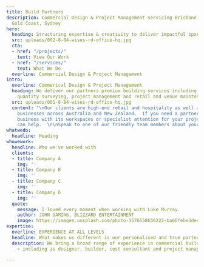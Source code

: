 ```yaml
---
title: Build Partners
description: Commercial Design & Project Management servicing Brisbane, Sunshine Coast,
  Gold Coast, Sydney
hero:
  heading: Structuring expertise & creativity to deliver impactful spaces
  src: uploads/002-8-84-wises-rd-office-hq.jpg
  cta:
  - href: "/projects/"
    text: View Our Work
  - href: "/services/"
    text: What We Do
  overline: Commercial Design & Project Management
intro:
  overline: Commerical Design & Project Management
  heading: We deliver our partners premium building services including space design,
    quantity surveying, project management and retail and venue maintenance.
  src: uploads/001-8-84-wises-rd-office-hq.jpg
  content: "\nOur clients are high-end retail and hospitality as well as expanding
    businesses across Australia and New Zealand.  If you need a partner to help your
    business with its workspaces or specialist attention for your project, Build Partners
    can help.  \n\nSpeak to one of our friendly team members about your next project"
whatwedo:
  headline: Heading
whowework:
  headline: Who we've worked with
  clients:
  - title: Company A
    img: ''
  - title: Company B
    img: ''
  - title: Company C
    img: ''
  - title: Company D
    img: ''
  quote:
    message: I loved every moment when working with Luke Murray.
    author: JOHN GAMING, BLIZZARD ENTERTAINMENT
    image: https://images.unsplash.com/photo-1576558656222-ba66febe3dec?ixlib=rb-1.2.1&ixid=eyJhcHBfaWQiOjEyMDd9&auto=format&fit=crop&w=1650&q=80
expertise:
  overline: EXPERIENCE AT ALL LEVELS
  headline: What makes us different is our personalised and true partnership approach.
  description: We bring a broad range of experience in commercial building projects
    - including as designer, builder, cost consultant and project manager.

---
```

